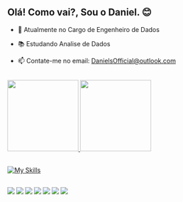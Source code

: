 ## Olá! Como vai?, Sou o Daniel. 😊

- 🔭 Atualmente no Cargo de Engenheiro de Dados 
- 📚 Estudando Analise de Dados
- 📫 Contate-me no email: DanielsOfficial@outlook.com
  
  ##
 
<div>
  <a href="https://github.com/DanielsOfficial0102">
  <img height="160em" src="https://github-readme-stats.vercel.app/api?username=DanielsOfficial0102&show_icons=true&count_private=true&theme=shadow_blue&include_all_commits=true&cache_seconds=1800"/>
  <img height="160em" src="https://github-readme-stats.vercel.app/api/top-langs/?username=DanielsOfficial0102&layout=compact&langs_count=7&theme=shadow_blue"/>
</div>


<br>[![My Skills](https://skillicons.dev/icons?i=androidstudio,blender,html,css,cs,figma,gitlab,java,idea,py,unity,vscode&)](https://skillicons.dev)
  
  ##

  <div> 
  <a href = "https://github.com/DanielsOfficial0102"><img src="https://img.shields.io/badge/GitHub-100000?style=for-the-badge&logo=github&logoColor=white" 
target="_blank"></a>
  <a href = "https://www.instagram.com/_itsdaniels/"><img src="https://img.shields.io/badge/Instagram-E4405F?style=for-the-badge&logo=instagram&logoColor=white"
target="_blank"></a>
  <a href="https://www.linkedin.com/in/daniellopesbragasantos/" target="_blank"><img src="https://img.shields.io/badge/-LinkedIn-%230077B5?style=for-the-badge&logo=linkedin&logoColor=white" 
target="_blank"></a> 
  <a href = "mailto:DanielsOfficial@outlook.com"><img src="https://img.shields.io/badge/Microsoft_Outlook-0078D4?style=for-the-badge&logo=microsoft-outlook&logoColor=white" 
target="_blank"></a>
  <a href = "https://open.spotify.com/playlist/230M9Fa6CHzgdi7rED0vBM?si=b825d1a3c8c24835"><img src="https://img.shields.io/badge/Spotify-1ED760?&style=for-the-badge&logo=spotify&logoColor=white"
target="_blank"></a>
  <a href = "https://steamcommunity.com/id/DanielsOfficial/"><img src="https://img.shields.io/badge/Steam-000000?style=for-the-badge&logo=steam&logoColor=white"
target="_blank"></a>
  <a href = "https://account.xbox.com/pt-br/profile?gamertag=Daniel%20Lopes255"><img src="https://img.shields.io/badge/Xbox-107C10?style=for-the-badge&logo=xbox&logoColor=white"
target="_blank"></a>
  
</div>
